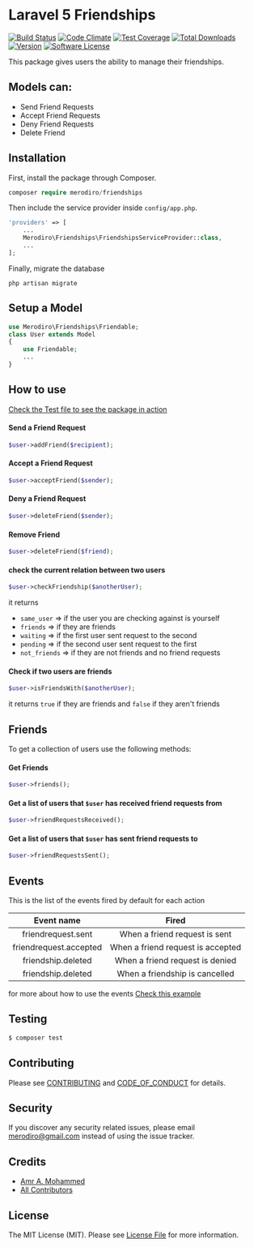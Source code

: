 # Laravel 5 Friendships

[![Build Status](https://travis-ci.org/merodiro/Friendships.svg?branch=master)](https://travis-ci.org/merodiro/Friendships) [![Code Climate](https://codeclimate.com/github/merodiro/Friendships/badges/gpa.svg)](https://codeclimate.com/github/merodiro/Friendships) [![Test Coverage](https://codeclimate.com/github/merodiro/Friendships/badges/coverage.svg)](https://codeclimate.com/github/merodiro/Friendships/coverage) [![Total Downloads](https://img.shields.io/packagist/dt/merodiro/Friendships.svg?style=flat)](https://packagist.org/packages/merodiro/Friendships) [![Version](https://img.shields.io/packagist/v/merodiro/Friendships.svg?style=flat)](https://packagist.org/packages/merodiro/Friendships) [![Software License](https://img.shields.io/badge/license-MIT-brightgreen.svg?style=flat)](LICENSE)


This package gives users the ability to manage their friendships.

## Models can:
- Send Friend Requests
- Accept Friend Requests
- Deny Friend Requests
- Delete Friend

## Installation

First, install the package through Composer.

```php
composer require merodiro/friendships
```

Then include the service provider inside `config/app.php`.

```php
'providers' => [
    ...
    Merodiro\Friendships\FriendshipsServiceProvider::class,
    ...
];
```

Finally, migrate the database
```
php artisan migrate
```

## Setup a Model
```php
use Merodiro\Friendships\Friendable;
class User extends Model
{
    use Friendable;
    ...
}
```

## How to use
[Check the Test file to see the package in action](https://github.com/merodiro/Friendships/blob/master/tests/FriendshipsTest.php)

#### Send a Friend Request
```php
$user->addFriend($recipient);
```

#### Accept a Friend Request
```php
$user->acceptFriend($sender);
```

#### Deny a Friend Request
```php
$user->deleteFriend($sender);
```

#### Remove Friend
```php
$user->deleteFriend($friend);
```

#### check the current relation between two users
```php
$user->checkFriendship($anotherUser);
```
it returns

* `same_user` => if the user you are checking against is yourself
* `friends` => if they are friends
* `waiting` => if the first user sent request to the second
* `pending` => if the second user sent request to the first
* `not_friends` => if they are not friends and no friend requests

#### Check if two users are friends
```php
$user->isFriendsWith($anotherUser);
```
it returns `true` if they are friends and `false` if they aren't friends


## Friends
To get a collection of users use the following methods:
#### Get Friends
```php
$user->friends();
```

#### Get a list of users that `$user` has received friend requests from
```php
$user->friendRequestsReceived();
```

#### Get a list of users that `$user` has sent friend requests to
```php
$user->friendRequestsSent();
```

## Events
This is the list of the events fired by default for each action

|Event name            |Fired                            |
|:--------------------:|:-------------------------------:|
|friendrequest.sent    |When a friend request is sent    |
|friendrequest.accepted|When a friend request is accepted|
|friendship.deleted    |When a friend request is denied  |
|friendship.deleted    |When a friendship is cancelled   |

for more about how to use the events
[Check this example](/Events.md)

## Testing

``` bash
$ composer test
```

## Contributing

Please see [CONTRIBUTING](CONTRIBUTING.md) and [CODE_OF_CONDUCT](CODE_OF_CONDUCT.md) for details.

## Security

If you discover any security related issues, please email merodiro@gmail.com instead of using the issue tracker.

## Credits

- [Amr A. Mohammed](https://github.com/merodiro)
- [All Contributors](../../contributors)

## License

The MIT License (MIT). Please see [License File](LICENSE.md) for more information.
